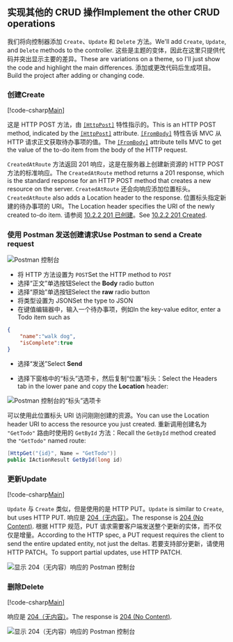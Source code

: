 ## <a name="implement-the-other-crud-operations"></a><span data-ttu-id="97a03-101">实现其他的 CRUD 操作</span><span class="sxs-lookup"><span data-stu-id="97a03-101">Implement the other CRUD operations</span></span>

<span data-ttu-id="97a03-102">我们将向控制器添加 `Create`、`Update` 和 `Delete` 方法。</span><span class="sxs-lookup"><span data-stu-id="97a03-102">We'll add `Create`, `Update`, and `Delete` methods to the controller.</span></span> <span data-ttu-id="97a03-103">这些是主题的变体，因此在这里只提供代码并突出显示主要的差异。</span><span class="sxs-lookup"><span data-stu-id="97a03-103">These are variations on a theme, so I'll just show the code and highlight the main differences.</span></span> <span data-ttu-id="97a03-104">添加或更改代码后生成项目。</span><span class="sxs-lookup"><span data-stu-id="97a03-104">Build the project after adding or changing code.</span></span>

### <a name="create"></a><span data-ttu-id="97a03-105">创建</span><span class="sxs-lookup"><span data-stu-id="97a03-105">Create</span></span>

[!code-csharp[Main](../../tutorials/first-web-api/sample/TodoApi/Controllers/TodoController.cs?name=snippet_Create)]

<span data-ttu-id="97a03-106">这是 HTTP POST 方法，由 [`[HttpPost]`](/aspnet/core/api/microsoft.aspnetcore.mvc.httppostattribute) 特性指示的。</span><span class="sxs-lookup"><span data-stu-id="97a03-106">This is an HTTP POST method, indicated by the [`[HttpPost]`](/aspnet/core/api/microsoft.aspnetcore.mvc.httppostattribute) attribute.</span></span> <span data-ttu-id="97a03-107">[`[FromBody]`](/aspnet/core/api/microsoft.aspnetcore.mvc.frombodyattribute) 特性告诉 MVC 从 HTTP 请求正文获取待办事项的值。</span><span class="sxs-lookup"><span data-stu-id="97a03-107">The [`[FromBody]`](/aspnet/core/api/microsoft.aspnetcore.mvc.frombodyattribute) attribute tells MVC to get the value of the to-do item from the body of the HTTP request.</span></span>

<span data-ttu-id="97a03-108">`CreatedAtRoute` 方法返回 201 响应，这是在服务器上创建新资源的 HTTP POST 方法的标准响应。</span><span class="sxs-lookup"><span data-stu-id="97a03-108">The `CreatedAtRoute` method returns a 201 response, which is the standard response for an HTTP POST method that creates a new resource on the server.</span></span> <span data-ttu-id="97a03-109">`CreatedAtRoute` 还会向响应添加位置标头。</span><span class="sxs-lookup"><span data-stu-id="97a03-109">`CreatedAtRoute` also adds a Location header to the response.</span></span> <span data-ttu-id="97a03-110">位置标头指定新建的待办事项的 URI。</span><span class="sxs-lookup"><span data-stu-id="97a03-110">The Location header specifies the URI of the newly created to-do item.</span></span> <span data-ttu-id="97a03-111">请参阅 [10.2.2 201 已创建](http://www.w3.org/Protocols/rfc2616/rfc2616-sec10.html)。</span><span class="sxs-lookup"><span data-stu-id="97a03-111">See [10.2.2 201 Created](http://www.w3.org/Protocols/rfc2616/rfc2616-sec10.html).</span></span>

### <a name="use-postman-to-send-a-create-request"></a><span data-ttu-id="97a03-112">使用 Postman 发送创建请求</span><span class="sxs-lookup"><span data-stu-id="97a03-112">Use Postman to send a Create request</span></span>

![Postman 控制台](../../tutorials/first-web-api/_static/pmc.png)

* <span data-ttu-id="97a03-114">将 HTTP 方法设置为 `POST`</span><span class="sxs-lookup"><span data-stu-id="97a03-114">Set the HTTP method to `POST`</span></span>
* <span data-ttu-id="97a03-115">选择“正文”单选按钮</span><span class="sxs-lookup"><span data-stu-id="97a03-115">Select the **Body** radio button</span></span>
* <span data-ttu-id="97a03-116">选择“原始”单选按钮</span><span class="sxs-lookup"><span data-stu-id="97a03-116">Select the **raw** radio button</span></span>
* <span data-ttu-id="97a03-117">将类型设置为 JSON</span><span class="sxs-lookup"><span data-stu-id="97a03-117">Set the type to JSON</span></span>
* <span data-ttu-id="97a03-118">在键值编辑器中，输入一个待办事项，例如</span><span class="sxs-lookup"><span data-stu-id="97a03-118">In the key-value editor, enter a Todo item such as</span></span> 

```json
{
    "name":"walk dog",
    "isComplete":true
}
```

* <span data-ttu-id="97a03-119">选择“发送”</span><span class="sxs-lookup"><span data-stu-id="97a03-119">Select **Send**</span></span>

* <span data-ttu-id="97a03-120">选择下窗格中的“标头”选项卡，然后复制“位置”标头：</span><span class="sxs-lookup"><span data-stu-id="97a03-120">Select the Headers tab in the lower pane and copy the **Location** header:</span></span>

![Postman 控制台的“标头”选项卡](../../tutorials/first-web-api/_static/pmget.png)

<span data-ttu-id="97a03-122">可以使用此位置标头 URI 访问刚刚创建的资源。</span><span class="sxs-lookup"><span data-stu-id="97a03-122">You can use the Location header URI to access the resource you just created.</span></span> <span data-ttu-id="97a03-123">重新调用创建名为 `"GetTodo"` 路由时使用的 `GetById` 方法：</span><span class="sxs-lookup"><span data-stu-id="97a03-123">Recall the `GetById` method created the `"GetTodo"` named route:</span></span>

```csharp
[HttpGet("{id}", Name = "GetTodo")]
public IActionResult GetById(long id)
```

### <a name="update"></a><span data-ttu-id="97a03-124">更新</span><span class="sxs-lookup"><span data-stu-id="97a03-124">Update</span></span>

[!code-csharp[Main](../../tutorials/first-web-api/sample/TodoApi/Controllers/TodoController.cs?name=snippet_Update)]

<span data-ttu-id="97a03-125">`Update` 与 `Create` 类似，但是使用的是 HTTP PUT。</span><span class="sxs-lookup"><span data-stu-id="97a03-125">`Update` is similar to `Create`, but uses HTTP PUT.</span></span> <span data-ttu-id="97a03-126">响应是 [204（无内容）](http://www.w3.org/Protocols/rfc2616/rfc2616-sec9.html)。</span><span class="sxs-lookup"><span data-stu-id="97a03-126">The response is [204 (No Content)](http://www.w3.org/Protocols/rfc2616/rfc2616-sec9.html).</span></span> <span data-ttu-id="97a03-127">根据 HTTP 规范，PUT 请求需要客户端发送整个更新的实体，而不仅仅是增量。</span><span class="sxs-lookup"><span data-stu-id="97a03-127">According to the HTTP spec, a PUT request requires the client to send the entire updated entity, not just the deltas.</span></span> <span data-ttu-id="97a03-128">若要支持部分更新，请使用 HTTP PATCH。</span><span class="sxs-lookup"><span data-stu-id="97a03-128">To support partial updates, use HTTP PATCH.</span></span>

![显示 204（无内容）响应的 Postman 控制台](../../tutorials/first-web-api/_static/pmcput.png)

### <a name="delete"></a><span data-ttu-id="97a03-130">删除</span><span class="sxs-lookup"><span data-stu-id="97a03-130">Delete</span></span>

[!code-csharp[Main](../../tutorials/first-web-api/sample/TodoApi/Controllers/TodoController.cs?name=snippet_Delete)]

<span data-ttu-id="97a03-131">响应是 [204（无内容）](http://www.w3.org/Protocols/rfc2616/rfc2616-sec9.html)。</span><span class="sxs-lookup"><span data-stu-id="97a03-131">The response is [204 (No Content)](http://www.w3.org/Protocols/rfc2616/rfc2616-sec9.html).</span></span>

![显示 204（无内容）响应的 Postman 控制台](../../tutorials/first-web-api/_static/pmd.png)
